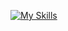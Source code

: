 [![My Skills](https://skillicons.dev/icons?i=python,dart,rust,arduino,flutter,bootstrap,postgres,docker,git)](https://skillicons.dev)
